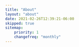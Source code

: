 ```yaml
---
title: "About"
layout: "about"
date: 2021-02-26T12:39:21-06:00
skipped: true
sitemap:
    priority: 1
    changefreq: "monthly"
---
```

